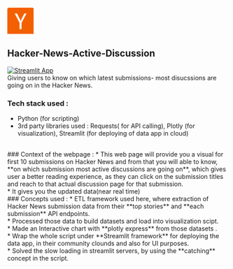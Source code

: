 <img src="https://github.com/arghanilhub/Hacker-News-Active-Discussion-/blob/main/hc.png" alt="Y combinator"
 style="width:60px;height:60px;"> 
 ## Hacker-News-Active-Discussion
 [![Streamlit App](https://static.streamlit.io/badges/streamlit_badge_black_white.svg)](https://hackernewsdiscussions.streamlit.app/)  
Giving users to know on which latest submissions- most disucssions are going on in the Hacker News.
<br />
### Tech stack used :
* Python (for scripting) <br /> 
* 3rd party libraries used : Requests( for API calling), Plotly (for visualization), Streamlit (for deploying of data app in cloud)  
<br />
### Context of the webpage :
* This web page will provide you a visual for first 10 submissions on Hacker News and from that you will able to know, **on which submission most active discussions are going on**, which gives user a better reading experience, as they can click on the submission titles and reach to that actual discussion page for that submission. <br />
* It gives you the updated data(near real time)
<br />
 ### Concepts used :
 * ETL framework used here, where extraction of Hacker News submission data from their **top stories** and **each submission** API endpoints. <br />
 * Processed those data to build datasets and load into visualization scipt. <br />
 * Made an Interactive chart with **plotly express** from those datasets . <br /> 
 * Wrap the whole script under **Streamlit framework** for deploying the data app, in their community clounds and also for UI purposes. <br />
 * Solved the slow loading in streamlit servers, by using the **catching** concept in the script. 
   

